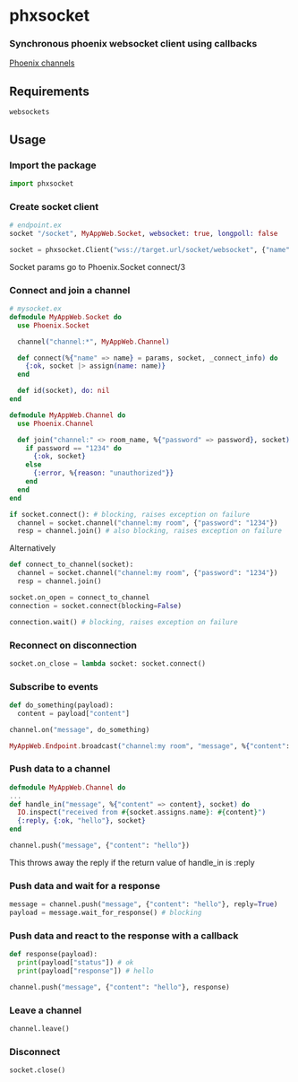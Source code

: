 # phxsocket

### Synchronous phoenix websocket client using callbacks

[Phoenix channels](https://hexdocs.pm/phoenix/channels.html)

## Requirements

`websockets`

## Usage

### Import the package

```python
import phxsocket
```

### Create socket client

```elixir
# endpoint.ex
socket "/socket", MyAppWeb.Socket, websocket: true, longpoll: false
```

```python
socket = phxsocket.Client("wss://target.url/socket/websocket", {"name": "my name"})
```

Socket params go to Phoenix.Socket connect/3

### Connect and join a channel

```elixir
# mysocket.ex
defmodule MyAppWeb.Socket do
  use Phoenix.Socket

  channel("channel:*", MyAppWeb.Channel)

  def connect(%{"name" => name} = params, socket, _connect_info) do
    {:ok, socket |> assign(name: name)}
  end

  def id(socket), do: nil
end

defmodule MyAppWeb.Channel do
  use Phoenix.Channel

  def join("channel:" <> room_name, %{"password" => password}, socket) do
    if password == "1234" do
      {:ok, socket}
    else
      {:error, %{reason: "unauthorized"}}
    end
  end
end
```

```python
if socket.connect(): # blocking, raises exception on failure
  channel = socket.channel("channel:my room", {"password": "1234"})
  resp = channel.join() # also blocking, raises exception on failure
```

Alternatively

```python
def connect_to_channel(socket):
  channel = socket.channel("channel:my room", {"password": "1234"})
  resp = channel.join()

socket.on_open = connect_to_channel
connection = socket.connect(blocking=False)

connection.wait() # blocking, raises exception on failure
```

### Reconnect on disconnection

```python
socket.on_close = lambda socket: socket.connect()
```

### Subscribe to events

```python
def do_something(payload):
  content = payload["content"]

channel.on("message", do_something)
```

```elixir
MyAppWeb.Endpoint.broadcast("channel:my room", "message", %{"content": "hello"})
```

### Push data to a channel

```elixir
defmodule MyAppWeb.Channel do
...
def handle_in("message", %{"content" => content}, socket) do
  IO.inspect("received from #{socket.assigns.name}: #{content}")
  {:reply, {:ok, "hello"}, socket}
end
```

```python
channel.push("message", {"content": "hello"})
```

This throws away the reply if the return value of handle_in is :reply

### Push data and wait for a response

```python
message = channel.push("message", {"content": "hello"}, reply=True)
payload = message.wait_for_response() # blocking
```

### Push data and react to the response with a callback

```python
def response(payload):
  print(payload["status"]) # ok
  print(payload["response"]) # hello

channel.push("message", {"content": "hello"}, response)
```

### Leave a channel

```python
channel.leave()
```

### Disconnect

```python
socket.close()
```
